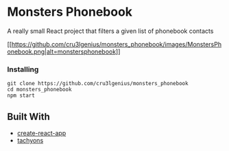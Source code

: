 # Monsters Phonebook

A really small React project that filters a given list of phonebook contacts

[[https://github.com/cru3lgenius/monsters_phonebook/images/MonstersPhonebook.png|alt=monstersphonebook]]

### Installing

```
git clone https://github.com/cru3lgenius/monsters_phonebook
cd monsters_phonebook
npm start
```

## Built With

- [create-react-app](https://github.com/facebook/create-react-app)
- [tachyons](https://tachyons.io/)
